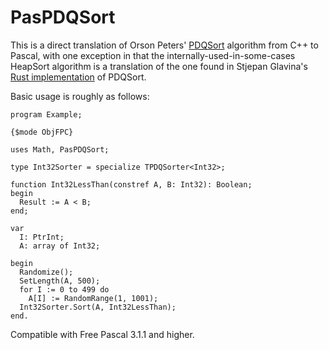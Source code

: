 # PasPDQSort
This is a direct translation of Orson Peters' [PDQSort](https://github.com/orlp/pdqsort) algorithm from C++ to Pascal,
with one exception in that the internally-used-in-some-cases HeapSort algorithm is a translation of the one found in Stjepan Glavina's
[Rust implementation](https://github.com/stjepang/pdqsort) of PDQSort.

Basic usage is roughly as follows:

    program Example;

    {$mode ObjFPC}

    uses Math, PasPDQSort;

    type Int32Sorter = specialize TPDQSorter<Int32>;

    function Int32LessThan(constref A, B: Int32): Boolean;
    begin
      Result := A < B;
    end;

    var
      I: PtrInt;
      A: array of Int32;

    begin
      Randomize();
      SetLength(A, 500);
      for I := 0 to 499 do
        A[I] := RandomRange(1, 1001);
      Int32Sorter.Sort(A, Int32LessThan);
    end.

Compatible with Free Pascal 3.1.1 and higher.